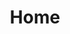 ---
home: true
title: Home
heroText: 我的笔记
tagline: 我的开发笔记，记录有用的信息
actions:
  - text: 开始
    link: /notes/start-page.html
    type: primary
features:
  - title: Simplicity first
    details: Less code, powerfull features.
  - title: Components
    details: Extract service as components.
  - title: IoC-Container
    details: Inject dependency automaticly.
  - title: Not only for web
    details: App service design can run any daemon service.
  - title: More...
    details: Waitting for discover.

footer: MIT Licensed | Copyright © 2021-present Cao Jiayuan
---